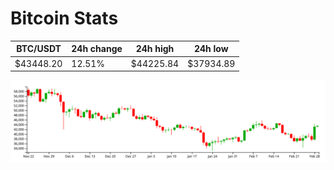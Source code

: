 # Bitcoin Stats

BTC/USDT|24h change|24h high|24h low|
|---|---|---|---|
|$43448.20|12.51%|$44225.84|$37934.89|

<img src="./chart.svg">

